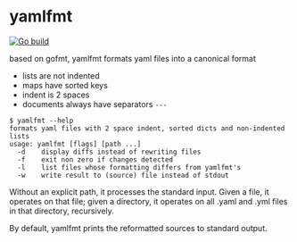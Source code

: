 # yamlfmt

[![Go build](https://github.com/stuart-warren/yamlfmt/workflows/Go/badge.svg)](https://github.com/stuart-warren/yamlfmt/actions)

based on gofmt, yamlfmt formats yaml files into a canonical format

* lists are not indented
* maps have sorted keys
* indent is 2 spaces
* documents always have separators `---`

```
$ yamlfmt --help
formats yaml files with 2 space indent, sorted dicts and non-indented lists
usage: yamlfmt [flags] [path ...]
  -d    display diffs instead of rewriting files
  -f    exit non zero if changes detected
  -l    list files whose formatting differs from yamlfmt's
  -w    write result to (source) file instead of stdout
```

Without an explicit path, it processes the standard input. Given a file, it operates on that file; given a directory, it operates on all .yaml and .yml files in that directory, recursively.

By default, yamlfmt prints the reformatted sources to standard output.
